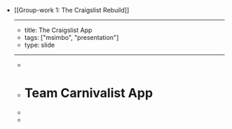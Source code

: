- [[Group-work 1: The Craigslist Rebuild]]
	- ---
	- title: The Craigslist App
	- tags: ["msimbo", "presentation"]
	- type: slide
	- ---
	-
	- # Team Carnivalist App
	-
	- <!-- A Screenshot of a section of the App) -- >
	- ![A Screenshot of a section of the App](https://i.imgur.com/raMU5TC.png){:height 542, :width 573}
	- ---
	-
	- ### 🤔 Problem
	- <!-- Share a brief detail on the problem you're trying to solve) -- >
	- #### `Description:` Craigslist has hired our Team Carnival to help re-design three sections of their website
	- >The ULEM's MSIMBO code academy group project. MSB-FY23C1 - Team Carnival - The Craigslist Rebuild
	-
	- ---
	-
	- ### 😃 Solution
	- <!-- Share your brief solution to this problem, your description should be non-technical) -- >
	- #### `Goals:` Completing tasks utilizing HTML and CSS to make sure Craigslist refactoring works smoothly and as designed.
	-
	- ---
	-
	- ### 🛤️ The Process
	- <!-- itemized the key parts of your process for building this app (framed around the milestones) -- >
	- - [x] Milestone 1: HTML, CSS, Figma
		- - [x] Bootstrap TailwindCSS
			- - [x] Validate initial push to Vercel
			- - [x] Figma prototype mock up
				- - Frame 1 - Main page
				- - Frame 2 - Community
				- - Frame 3 - Blog
			- - [x] HTML design
				- - [x] Page 1 - Main
					- - [x] Create templates, layouts and basic structures for header, main section and footer
					- - [x] Link community category to page 2
					- - [x] Design header and footer to show on each page
					- - [x] Design search bar
					- - [x] Design category bar
				- - [x] Page 2 - Community
					- - [x] Create templates, layouts and basic structures
					- - [x] Link Blog link to page 3
					- - [x] Decide on how many lists / paragraphs to show on community page
					- - [x] Add dates of when content was added to Craigslist
					- - [x] Check box and filter option in the side nav
				- - [x] Page 3 - Blog
					- - [x] Create templates, layouts and basic structures
					- - [x] Link Logo to page 1
					- - [x] Decide on how many lists / paragraphs to show on blog page
					- - [x] Add dates of when content was added to Craigslist
					- - [x] Add archived link to the side nav
			- - [x] CSS design
				- - Decide on correct balance of colors, tone and theme strategy
				- - Design solves user experience problems
				- - Addressing different needs by providing user friendly style
				- - Minimalist design and eye catching font family, size and weight
				- - Implement sufficient use of spacing, positioning, and proximity
				- - Consistency in design and smooth UX
			- - [x] Production
				- - [x] Fork the final design from MSIMBO organization to personal GitHub
				- - [x] Deploy to Vercel
				- - [x] Test HTML & CSS Wirefame on Vercel
				- - [x] Submit the GitHub, Vercel, and Slide deck link
	-
	- ---
	-
	- <!-- itemized the techologies your used -- >
	- ### ⚙️ Stack & Technologies
	- - Figma
	- - HTML
	- - TailwindCSS
	- - DaisyUI
	- - GitHub
	- - Vercel
	- - Webstorm